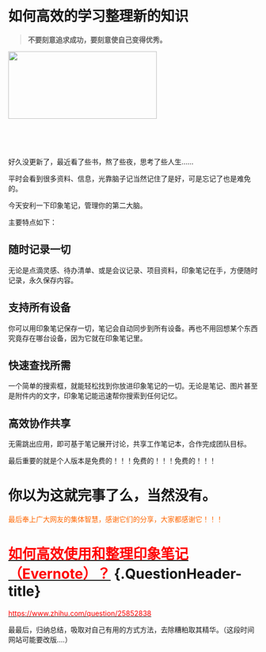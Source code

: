 # 如何高效的学习整理新的知识

> **不要刻意追求成功，要刻意使自己变得优秀。**

<img loading="lazy" class="aligncenter size-medium wp-image-250" src="http://www.zhangliguo.com/wp-content/uploads/2018/03/QQ截图20180324040400-300x136.png" alt="" width="300" height="136" /> 

&nbsp;

&nbsp;

好久没更新了，最近看了些书，熬了些夜，思考了些人生&#8230;&#8230;

平时会看到很多资料、信息，光靠脑子记当然记住了是好，可是忘记了也是难免的。

今天安利一下印象笔记，管理你的第二大脑。

主要特点如下：

## 随时记录一切

无论是点滴灵感、待办清单、或是会议记录、项目资料，印象笔记在手，方便随时记录，永久保存内容。

## 支持所有设备

你可以用印象笔记保存一切，笔记会自动同步到所有设备。再也不用回想某个东西究竟存在哪台设备，因为它就在印象笔记里。

## 快速查找所需

一个简单的搜索框，就能轻松找到你放进印象笔记的一切。无论是笔记、图片甚至是附件内的文字，印象笔记能迅速帮你搜索到任何记忆。

## 高效协作共享

无需跳出应用，即可基于笔记展开讨论，共享工作笔记本，合作完成团队目标。

最后重要的就是个人版本是免费的！！！免费的！！！免费的！！！

<h1 class="QuestionHeader-title" data-reactid="97">
  你以为这就完事了么，当然没有。
</h1>

<span style="color: #ff6600;">最后奉上广大网友的集体智慧，感谢它们的分享，大家都感谢它！！！</span>

# [<span style="color: #ff0000;">如何高效使用和整理印象笔记（Evernote）？</span>][1] {.QuestionHeader-title}

[<span style="color: #ff0000;">https://www.zhihu.com/question/25852838</span>][1]

最最后，归纳总结，吸取对自己有用的方式方法，去除糟粕取其精华。（这段时间网站可能要改版&#8230;.）

 [1]: https://www.zhihu.com/question/25852838

